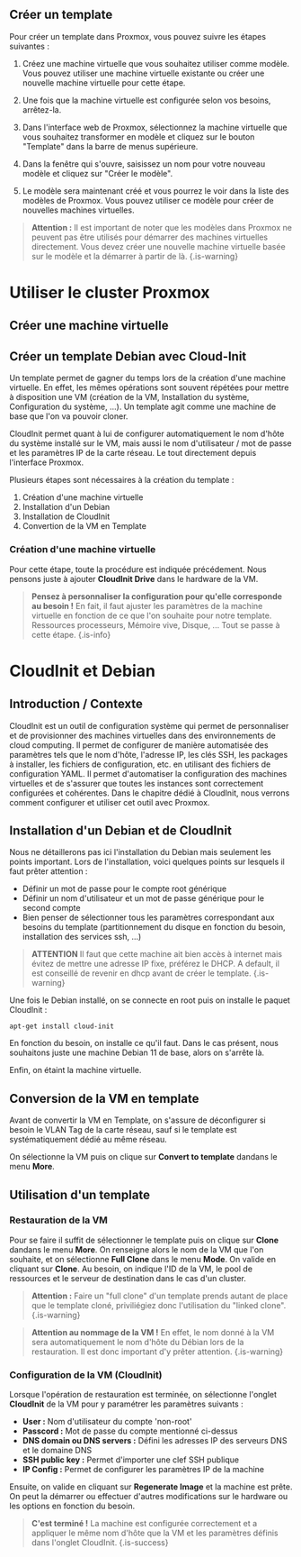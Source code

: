 ## Créer un template
Pour créer un template dans Proxmox, vous pouvez suivre les étapes suivantes :

1. Créez une machine virtuelle que vous souhaitez utiliser comme modèle. Vous pouvez utiliser une machine virtuelle existante ou créer une nouvelle machine virtuelle pour cette étape.

1. Une fois que la machine virtuelle est configurée selon vos besoins, arrêtez-la.

1. Dans l'interface web de Proxmox, sélectionnez la machine virtuelle que vous souhaitez transformer en modèle et cliquez sur le bouton "Template" dans la barre de menus supérieure.

1. Dans la fenêtre qui s'ouvre, saisissez un nom pour votre nouveau modèle et cliquez sur "Créer le modèle".

1. Le modèle sera maintenant créé et vous pourrez le voir dans la liste des modèles de Proxmox. Vous pouvez utiliser ce modèle pour créer de nouvelles machines virtuelles.
> **Attention :**
> Il est important de noter que les modèles dans Proxmox ne peuvent pas être utilisés pour démarrer des machines virtuelles directement. Vous devez créer une nouvelle machine virtuelle basée sur le modèle et la démarrer à partir de là.
{.is-warning}

# Utiliser le cluster Proxmox
## Créer une machine virtuelle
## Créer un template Debian avec Cloud-Init
Un template permet de gagner du temps lors de la création d'une machine virtuelle. En effet, les mêmes opérations sont souvent répétées pour mettre à disposition une VM (création de la VM, Installation du système, Configuration du système, ...). Un template agit comme une machine de base que l'on va pouvoir cloner.

CloudInit permet quant à lui de configurer automatiquement le nom d'hôte du système installé sur le VM, mais aussi le nom d'utilisateur / mot de passe et les paramètres IP de la carte réseau. Le tout directement depuis l'interface Proxmox.

Plusieurs étapes sont nécessaires à la création du template :
1. Création d'une machine virtuelle
1. Installation d'un Debian
1. Installation de CloudInit
1. Convertion de la VM en Template	

### Création d'une machine virtuelle
Pour cette étape, toute la procédure est indiquée précédement. Nous pensons juste à ajouter **CloudInit Drive** dans le hardware de la VM.


> **Pensez à personnaliser la configuration pour qu'elle corresponde au besoin !**
> En fait, il faut ajuster les paramètres de la machine virtuelle en fonction de ce que l'on souhaite pour notre template. Ressources processeurs, Mémoire vive, Disque, ... Tout se passe à cette étape.
{.is-info}

#  CloudInit et Debian
## Introduction / Contexte
CloudInit est un outil de configuration système qui permet de personnaliser et de provisionner des machines virtuelles dans des environnements de cloud computing.
Il permet de configurer de manière automatisée des paramètres tels que le nom d'hôte, l'adresse IP, les clés SSH, les packages à installer, les fichiers de configuration, etc. en utilisant des fichiers de configuration YAML. Il permet d'automatiser la configuration des machines virtuelles et de s'assurer que toutes les instances sont correctement configurées et cohérentes.
Dans le chapitre dédié à CloudInit, nous verrons comment configurer et utiliser cet outil avec Proxmox.
## Installation d'un Debian et de CloudInit
Nous ne détaillerons pas ici l'installation du Debian mais seulement les points important. Lors de l'installation, voici quelques points sur lesquels il faut prêter attention :
- Définir un mot de passe pour le compte root générique
- Définir un nom d'utilisateur et un mot de passe générique pour le second compte
- Bien penser de sélectionner tous les paramètres correspondant aux besoins du template (partitionnement du disque en fonction du besoin, installation des services ssh, ...)

> **ATTENTION**
> Il faut que cette machine ait bien accès à internet mais évitez de mettre une adresse IP fixe, préférez le DHCP. A default, il est conseillé de revenir en dhcp avant de créer le template.
{.is-warning}

Une fois le Debian installé, on se connecte en root puis on installe le paquet CloudInit :
```
apt-get install cloud-init
```
En fonction du besoin, on installe ce qu'il faut. Dans le cas présent, nous souhaitons juste une machine Debian 11 de base, alors on s'arrête là.

Enfin, on étaint la machine virtuelle.

## Conversion de la VM en template
Avant de convertir la VM en Template, on s'assure de déconfigurer si besoin le VLAN Tag de la carte réseau, sauf si le template est systématiquement dédié au même réseau.

On sélectionne la VM puis on clique sur **Convert to template** dandans le menu **More**.

## Utilisation d'un template 
### Restauration de la VM
Pour se faire il suffit de sélectionner le template puis on clique sur **Clone** dandans le menu **More**.
On renseigne alors le nom de la VM que l'on souhaite, et on sélectionne **Full Clone** dans le menu **Mode**. On valide en cliquant sur **Clone**. Au besoin, on indique l'ID de la VM, le pool de ressources et le serveur de destination dans le cas d'un cluster.
> **Attention :**
> Faire un "full clone" d'un template prends autant de place que le template cloné, priviliégiez donc l'utilisation du "linked clone".
{.is-warning}

> **Attention au nommage de la VM !**
> En effet, le nom donné à la VM sera automatiquement le nom d'hôte du Débian lors de la restauration. Il est donc important d'y prêter attention.
{.is-warning}

### Configuration de la VM (CloudInit)
Lorsque l'opération de restauration est terminée, on sélectionne l'onglet **CloudInit** de la VM pour y paramétrer les paramètres suivants : 
- **User :** Nom d'utilisateur du compte 'non-root'
- **Passcord :** Mot de passe du compte mentionné ci-dessus
- **DNS domain ou DNS servers :** Défini les adresses IP des serveurs DNS et le domaine DNS
- **SSH public key :** Permet d'importer une clef SSH publique
- **IP Config :** Permet de configurer les paramètres IP de la machine

Ensuite, on valide en cliquant sur **Regenerate Image** et la machine est prête. On peut la démarrer ou effectuer d'autres modifications sur le hardware ou les options en fonction du besoin.

> **C'est terminé !**
> La machine est configurée correctement et a appliquer le même nom d'hôte que la VM et les paramètres définis dans l'onglet CloudInit.
{.is-success}


